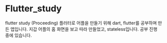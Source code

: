 # Flutter_study
flutter study (Proceeding)
플러터로 어플을 만들기 위해
dart, flutter를 공부하며 만든 앱입니다.
지갑 어플의 홈 화면을 보고 따라 만들었고, stateless입니다.
공부 진행 중에 있습니다.
